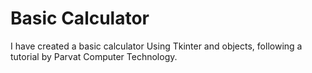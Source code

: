 # Basic Calculator
I have created a basic calculator Using Tkinter and objects, following a tutorial by Parvat Computer Technology.



